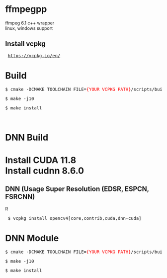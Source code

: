 # ffmpegpp
ffmpeg 6.1 c++ wrapper<br>
linux, windows support


<h2> Install vcpkg </h2>
<pre> <a href="https://vcpkg.io/en/">https://vcpkg.io/en/</a></pre>


<h1> Build </h1>
<pre>$ cmake -DCMAKE_TOOLCHAIN_FILE=<font color=red>{YOUR VCPKG PATH}</font>/scripts/buildsystems/vcpkg.cmake -DFFMPEGPP_TEST=ON .</pre>
<pre>$ make -j10</pre>
<pre>$ make install</pre>

<br>
<h1> DNN Build <h1>
Install CUDA 11.8 <br>
Install cudnn 8.6.0
<h2> DNN (Usage Super Resolution (EDSR, ESPCN, FSRCNN) </h2>
R<pre> $ vcpkg install opencv4[core,contrib,cuda,dnn-cuda] </pre>

<h1> DNN Module </h1>
<pre>$ cmake -DCMAKE_TOOLCHAIN_FILE=<font color=red>{YOUR VCPKG PATH}</font>/scripts/buildsystems/vcpkg.cmake -DFFMPEGPP_SUPPRESS=ON -DFFMPEGPP_TEST=ON .</pre>
<pre>$ make -j10</pre>
<pre>$ make install</pre>
